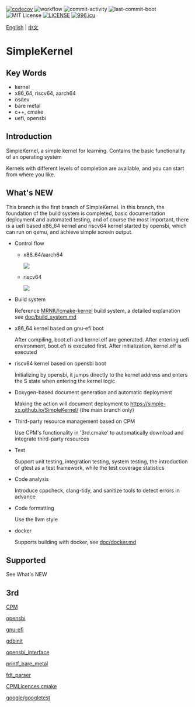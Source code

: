 [![codecov](https://codecov.io/gh/Simple-XX/SimpleKernel/graph/badge.svg?token=J7NKK3SBNJ)](https://codecov.io/gh/Simple-XX/SimpleKernel)
![workflow](https://github.com/Simple-XX/SimpleKernel/actions/workflows/workflow.yml/badge.svg)
![commit-activity](https://img.shields.io/github/commit-activity/t/Simple-XX/SimpleKernel)
![last-commit-boot](https://img.shields.io/github/last-commit/Simple-XX/SimpleKernel/boot)
![MIT License](https://img.shields.io/github/license/mashape/apistatus.svg)
[![LICENSE](https://img.shields.io/badge/license-Anti%20996-blue.svg)](https://github.com/996icu/996.ICU/blob/master/LICENSE)
[![996.icu](https://img.shields.io/badge/link-996.icu-red.svg)](https://996.icu)

[English](./README_ENG.md) | [中文](./README.md)

# SimpleKernel

## Key Words

- kernel
- x86_64, riscv64, aarch64
- osdev
- bare metal
- c++, cmake
- uefi, opensbi

## Introduction

SimpleKernel, a simple kernel for learning. Contains the basic functionality of an operating system

Kernels with different levels of completion are available, and you can start from where you like.

## What's NEW

This branch is the first branch of SImpleKernel. In this branch, the foundation of the build system is completed, basic documentation deployment and automated testing, and of course the most important, there is a uefi based x86_64 kernel and riscv64 kernel started by opensbi, which can run on qemu, and achieve simple screen output.

- Control flow

  - x86_64/aarch64

      <img src='https://g.gravizo.com/svg?
      @startuml;
      uefi_shell->efi_main:boot.cpp;
      efi_main->_start:main.cpp;
      _start->cpp_init:libcxx.cpp;
      cpp_init->main:main.cpp;
      main->arch_init:arch.cpp;
      arch_init->main;
      main->main;
      @enduml
      '>

  - riscv64

    <img src='https://g.gravizo.com/svg?
      @startuml;
      opensbi->_boot:boot.S;
      _boot->_start:main.cpp;
      _start->cpp_init:libcxx.cpp;
      cpp_init->main:main.cpp;
      main->arch_init:arch_init.cpp;
      arch_init->main;
      main->main;
      @enduml
    '>

- Build system

  Reference [MRNIU/cmake-kernel](https://github.com/MRNIU/cmake-kernel) build system, a detailed explanation see [doc/build_system.md](./doc/build_system.md)

- x86_64 kernel based on gnu-efi boot

  After compiling, boot.efi and kernel.elf are generated. After entering uefi environment, boot.efi is executed first. After initialization, kernel.elf is executed

- riscv64 kernel based on opensbi boot

  Initializing by opensbi, it jumps directly to the kernel address and enters the S state when entering the kernel logic

- Doxygen-based document generation and automatic deployment

  Making the action will document deployment to https://simple-xx.github.io/SimpleKernel/ (the main branch only)

- Third-party resource management based on CPM

  Use CPM's functionality in '3rd.cmake' to automatically download and integrate third-party resources

- Test

    Support unit testing, integration testing, system testing, the introduction of gtest as a test framework, while the test coverage statistics

- Code analysis

    Introduce cppcheck, clang-tidy, and sanitize tools to detect errors in advance

- Code formatting

    Use the llvm style
    
- docker

    Supports building with docker, see [doc/docker.md](./doc/docker.md)

## Supported

See What's NEW

## 3rd

[CPM](https://github.com/cpm-cmake/CPM.cmake)

[opensbi](https://github.com/riscv-software-src/opensbi)

[gnu-efi](https://sourceforge.net/projects/gnu-efi/)

[gdbinit](https://github.com/gdbinit/Gdbinit)

[opensbi_interface](https://github.com/MRNIU/opensbi_interface)

[printf_bare_metal](https://github.com/MRNIU/printf_bare_metal)

[fdt_parser](https://github.com/MRNIU/fdt_parser)

[CPMLicences.cmake](https://github.com/TheLartians/CPMLicenses.cmake)

[google/googletest](https://github.com/google/googletest)

